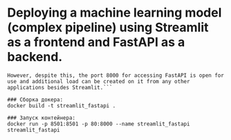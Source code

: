 # Deploying a machine learning model (complex pipeline) using Streamlit as a frontend and FastAPI as a backend.
```In this case, both FastAPI and Streamlit are wrapped in one docker container.
However, despite this, the port 8000 for accessing FastAPI is open for use and additional load can be created on it from any other applications besides Streamlit.```
  
### Сборка докера:
docker build -t streamlit_fastapi .  
  
### Запуск контейнера: 
docker run -p 8501:8501 -p 80:8000 --name streamlit_fastapi streamlit_fastapi 

